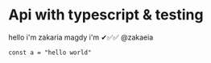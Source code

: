 # Api with typescript & testing

hello i'm zakaria magdy
i'm
✔✅✅
@zakaeia

`const a = "hello world"`
